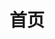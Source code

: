 ---
layout: home
title: '首页'
hero:
  name: Hi, Gennia
  text: 
  tagline: 创新的将军棋游戏引擎。由 Electron 驱动。
  image:
    src: /assets/img/logo.png
    alt: Gennia
  actions:
    - theme: brand
      text: 快速开始
      link: /quick-start/
    - theme: alt
      text: 送我一颗星星⭐
      link: https://github.com/GenniaApp/Gennia
    - theme: blue
      text: 下载 Windows 版
      link: https://github.com/GenniaApp/Gennia/releases/download/1.0.10patch2/Gennia.Setup.1.0.10-patch2.exe
    - theme: teal
      text: 下载 macOS 版
      link: https://github.com/GenniaApp/Gennia/releases/download/1.0.10patch2/Gennia-1.0.10-patch2.dmg

features:
  - icon: 
      src: /assets/img/ui.svg
      alt: 'UI 界面，赏心悦目'
    title: 'UI 界面，赏心悦目'
    details: 'Electron 应用特有的高颜值，让游戏体验更美好'
  - icon: 
      src: /assets/img/performance.svg
      alt: '随心游走，毫无延迟'
    title: '随心游走，毫无延迟'
    details: 'Socket.IO 4.5，一次握手，带来畅快的游戏体验。'
  - icon: 
      src: /assets/img/easy.svg
      alt: '随时随地，开箱即用'
    title: '随时随地，开箱即用'
    details: '无论是局域网互联，还是连接至 GenniaServer，Gennia 都能胜任。'
---